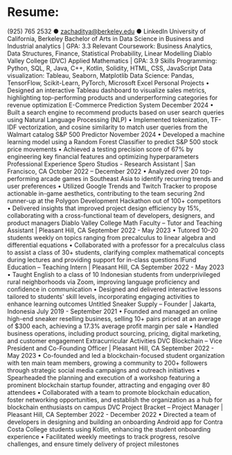 # Resume:
(925) 765 2532 ● zachaditya@berkeley.edu ● LinkedIn
University of California, Berkeley
Bachelor of Arts in Data Science in Business and Industrial analytics | GPA: 3.3
Relevant Coursework: Business Analytics, Data Structures, Finance, Statistical Probability, Linear Modelling Diablo Valley College (DVC)
Applied Mathematics | GPA: 3.9
Skills
Programming: Python, SQL, R, Java, C++, Kotlin, Solidity, HTML, CSS, JavaScript Data visualization: Tableau, Seaborn, Matplotlib
Data Science: Pandas, TensorFlow, Scikit-Learn, PyTorch, Microsoft Excel 
Personal Projects
• Designed an interactive Tableau dashboard to visualize sales metrics, highlighting top-performing products and
underperforming categories for revenue optimization
E-Commerce Prediction System December 2024
• Built a search engine to recommend products based on user search queries using Natural Language Processing (NLP)
• Implemented tokenization, TF-IDF vectorization, and cosine similarity to match user queries from the Walmart catalog S&P 500 Predictor November 2024
• Developed a machine learning model using a Random Forest Classifier to predict S&P 500 stock price movements
• Achieved a testing precision score of 67% by engineering key financial features and optimizing hyperparameters Professional Experience
Spero Studios - Research Assistant | San Francisco, CA October 2022 – December 2022
• Analyzed over 20 top-performing arcade games in Southeast Asia to identify recurring trends and user preferences
• Utilized Google Trends and Twitch Tracker to propose actionable in-game aesthetics, contributing to the team securing 2nd
runner-up at the Polygon Development Hackathon out of 100+ competitors
• Delivered insights that improved project design efficiency by 15%, collaborating with a cross-functional team of developers,
designers, and product managers
Diablo Valley College Math Faculty – Tutor and Teaching Assistant | Pleasant Hill, CA September 2022 - May 2023
• Tutored 10–20 students weekly on topics ranging from precalculus to linear algebra and differential equations
• Collaborated with a professor for a precalculus class to assist a class of 30+ students, clarifying complex mathematical
concepts during lectures and providing support for in-class questions
IFund Education – Teaching Intern | Pleasant Hill, CA September 2022 - May 2023 • Taught English to a class of 10 Indonesian students from underprivileged rural neighborhoods via Zoom, improving
language proficiency and confidence in communication
• Designed and delivered interactive lessons tailored to students' skill levels, incorporating engaging activities to
enhance learning outcomes
Untitled Sneaker Supply – Founder | Jakarta, Indonesia July 2019 - September 2021
• Founded and managed an online high-end sneaker reselling business, selling 10+ pairs priced at an average of $300 each,
achieving a 17.3% average profit margin per sale
• Handled business operations, including product sourcing, pricing, digital marketing, and customer engagement Extracurricular Activities
DVC Blockchain – Vice President and Co-Founding Officer | Pleasant Hill, CA September 2022 - May 2023
• Co-founded and led a blockchain-focused student organization with ten main team members, growing a community to
200+ followers through strategic social media campaigns and outreach initiatives
• Spearheaded the planning and execution of a workshop featuring a prominent blockchain startup founder, attracting and
engaging over 80 attendees
• Collaborated with a team to promote blockchain education, foster networking opportunities, and establish the organization
as a hub for blockchain enthusiasts on campus
DVC Project Bracket – Project Manager | Pleasant Hill, CA September 2022 - December 2022
• Directed a team of developers in designing and building an onboarding Android app for Contra Costa College students
using Kotlin, enhancing the student onboarding experience
• Facilitated weekly meetings to track progress, resolve challenges, and ensure timely delivery of project milestones
